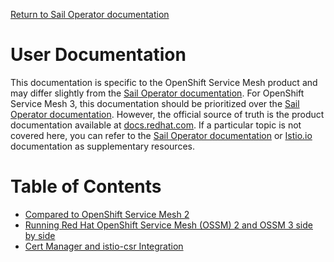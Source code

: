[Return to Sail Operator documentation](../)

# User Documentation

This documentation is specific to the OpenShift Service Mesh product and may differ slightly from the [Sail Operator documentation](../README.md). For OpenShift Service Mesh 3, this documentation should be prioritized over the [Sail Operator documentation](../README.md). However, the official source of truth is the product documentation available at [docs.redhat.com](https://docs.redhat.com). If a particular topic is not covered here, you can refer to the [Sail Operator documentation](../README.md) or [Istio.io](https://istio.io) documentation as supplementary resources.

# Table of Contents

- [Compared to OpenShift Service Mesh 2](./ossm2-vs-ossm3.md)
- [Running Red Hat OpenShift Service Mesh (OSSM) 2 and OSSM 3 side by side](./ossm-2-and-ossm-3-side-by-side/README.md)
- [Cert Manager and istio-csr Integration](./cert-manager/README.md)
